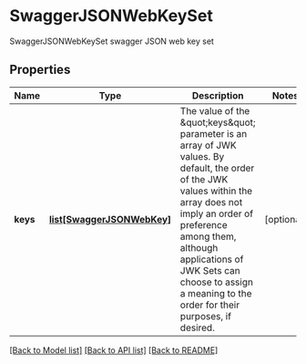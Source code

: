 # SwaggerJSONWebKeySet

SwaggerJSONWebKeySet swagger JSON web key set
## Properties
Name | Type | Description | Notes
------------ | ------------- | ------------- | -------------
**keys** | [**list[SwaggerJSONWebKey]**](SwaggerJSONWebKey.md) | The value of the \&quot;keys\&quot; parameter is an array of JWK values.  By default, the order of the JWK values within the array does not imply an order of preference among them, although applications of JWK Sets can choose to assign a meaning to the order for their purposes, if desired. | [optional] 

[[Back to Model list]](../README.md#documentation-for-models) [[Back to API list]](../README.md#documentation-for-api-endpoints) [[Back to README]](../README.md)


